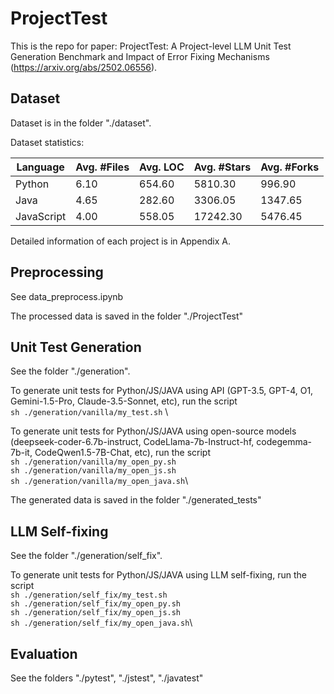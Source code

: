 # ProjectTest

This is the repo for paper: ProjectTest: A Project-level LLM Unit Test Generation Benchmark and Impact of Error Fixing Mechanisms (https://arxiv.org/abs/2502.06556).

## Dataset
Dataset is in the folder "./dataset".

Dataset statistics:

| Language   | Avg. #Files | Avg. LOC | Avg. #Stars | Avg. #Forks |
|------------|------------|----------|-------------|-------------|
| Python     | 6.10       | 654.60   | 5810.30     | 996.90      |
| Java       | 4.65       | 282.60   | 3306.05     | 1347.65     |
| JavaScript | 4.00       | 558.05   | 17242.30    | 5476.45     |


Detailed information of each project is in Appendix A.

## Preprocessing
See data_preprocess.ipynb

The processed data is saved in the folder "./ProjectTest"

## Unit Test Generation
See the folder "./generation".

To generate unit tests for Python/JS/JAVA using API (GPT-3.5, GPT-4, O1, Gemini-1.5-Pro, Claude-3.5-Sonnet, etc), run the script \
```sh ./generation/vanilla/my_test.sh``` \

To generate unit tests for Python/JS/JAVA using open-source models (deepseek-coder-6.7b-instruct, CodeLlama-7b-Instruct-hf, codegemma-7b-it, CodeQwen1.5-7B-Chat, etc), run the script \
```sh ./generation/vanilla/my_open_py.sh```\
```sh ./generation/vanilla/my_open_js.sh```\
```sh ./generation/vanilla/my_open_java.sh```\

The generated data is saved in the folder "./generated_tests"

## LLM Self-fixing
See the folder "./generation/self_fix".

To generate unit tests for Python/JS/JAVA using LLM self-fixing, run the script \
```sh ./generation/self_fix/my_test.sh```\
```sh ./generation/self_fix/my_open_py.sh```\
```sh ./generation/self_fix/my_open_js.sh```\
```sh ./generation/self_fix/my_open_java.sh```\

## Evaluation
See the folders "./pytest", "./jstest", "./javatest"